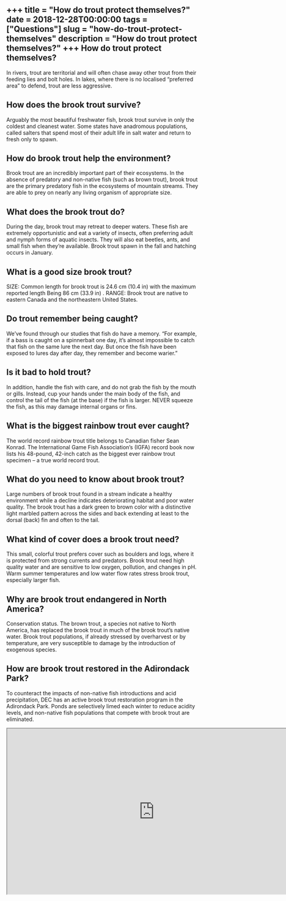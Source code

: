 +++
title = "How do trout protect themselves?"
date = 2018-12-28T00:00:00
tags = ["Questions"]
slug = "how-do-trout-protect-themselves"
description = "How do trout protect themselves?"
+++
How do trout protect themselves?
--------------------------------

In rivers, trout are territorial and will often chase away other trout from their feeding lies and bolt holes. In lakes, where there is no localised “preferred area” to defend, trout are less aggressive.

How does the brook trout survive?
---------------------------------

Arguably the most beautiful freshwater fish, brook trout survive in only the coldest and cleanest water. Some states have anadromous populations, called salters that spend most of their adult life in salt water and return to fresh only to spawn.

How do brook trout help the environment?
----------------------------------------

Brook trout are an incredibly important part of their ecosystems. In the absence of predatory and non-native fish (such as brown trout), brook trout are the primary predatory fish in the ecosystems of mountain streams. They are able to prey on nearly any living organism of appropriate size.

What does the brook trout do?
-----------------------------

During the day, brook trout may retreat to deeper waters. These fish are extremely opportunistic and eat a variety of insects, often preferring adult and nymph forms of aquatic insects. They will also eat beetles, ants, and small fish when they’re available. Brook trout spawn in the fall and hatching occurs in January.

What is a good size brook trout?
--------------------------------

SIZE: Common length for brook trout is 24.6 cm (10.4 in) with the maximum reported length Being 86 cm (33.9 in) . RANGE: Brook trout are native to eastern Canada and the northeastern United States.

Do trout remember being caught?
-------------------------------

We’ve found through our studies that fish do have a memory. “For example, if a bass is caught on a spinnerbait one day, it’s almost impossible to catch that fish on the same lure the next day. But once the fish have been exposed to lures day after day, they remember and become warier.”

Is it bad to hold trout?
------------------------

In addition, handle the fish with care, and do not grab the fish by the mouth or gills. Instead, cup your hands under the main body of the fish, and control the tail of the fish (at the base) if the fish is larger. NEVER squeeze the fish, as this may damage internal organs or fins.

What is the biggest rainbow trout ever caught?
----------------------------------------------

The world record rainbow trout title belongs to Canadian fisher Sean Konrad. The International Game Fish Association’s (IGFA) record book now lists his 48-pound, 42-inch catch as the biggest ever rainbow trout specimen – a true world record trout.

What do you need to know about brook trout?
-------------------------------------------

Large numbers of brook trout found in a stream indicate a healthy environment while a decline indicates deteriorating habitat and poor water quality. The brook trout has a dark green to brown color with a distinctive light marbled pattern across the sides and back extending at least to the dorsal (back) fin and often to the tail.

What kind of cover does a brook trout need?
-------------------------------------------

This small, colorful trout prefers cover such as boulders and logs, where it is protected from strong currents and predators. Brook trout need high quality water and are sensitive to low oxygen, pollution, and changes in pH. Warm summer temperatures and low water flow rates stress brook trout, especially larger fish.

Why are brook trout endangered in North America?
------------------------------------------------

Conservation status. The brown trout, a species not native to North America, has replaced the brook trout in much of the brook trout’s native water. Brook trout populations, if already stressed by overharvest or by temperature, are very susceptible to damage by the introduction of exogenous species.

How are brook trout restored in the Adirondack Park?
----------------------------------------------------

To counteract the impacts of non-native fish introductions and acid precipitation, DEC has an active brook trout restoration program in the Adirondack Park. Ponds are selectively limed each winter to reduce acidity levels, and non-native fish populations that compete with brook trout are eliminated.

<iframe allow="accelerometer; autoplay; clipboard-write; encrypted-media; gyroscope; picture-in-picture" allowfullscreen="" class="__youtube_prefs__  epyt-is-override  no-lazyload" data-no-lazy="1" data-origheight="433" data-origwidth="770" data-skipgform_ajax_framebjll="" height="433" id="_ytid_35700" loading="lazy" src="https://www.youtube.com/embed/MIiqx0KfplY?enablejsapi=1&autoplay=0&cc_load_policy=0&cc_lang_pref=&iv_load_policy=1&loop=0&modestbranding=0&rel=1&fs=1&playsinline=0&autohide=2&theme=dark&color=red&controls=1&" title="YouTube player" width="770"></iframe>